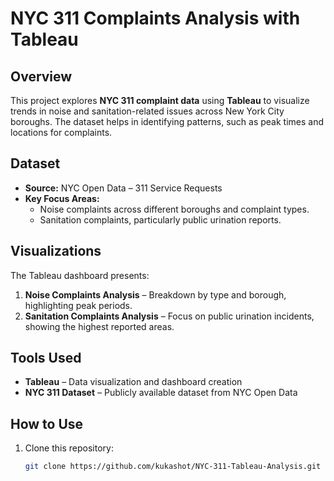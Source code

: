 # NYC 311 Complaints Analysis with Tableau

## Overview
This project explores **NYC 311 complaint data** using **Tableau** to visualize trends in noise and sanitation-related issues across New York City boroughs. The dataset helps in identifying patterns, such as peak times and locations for complaints.

## Dataset
- **Source:** NYC Open Data – 311 Service Requests
- **Key Focus Areas:**
  - Noise complaints across different boroughs and complaint types.
  - Sanitation complaints, particularly public urination reports.

## Visualizations
The Tableau dashboard presents:
1. **Noise Complaints Analysis** – Breakdown by type and borough, highlighting peak periods.
2. **Sanitation Complaints Analysis** – Focus on public urination incidents, showing the highest reported areas.

## Tools Used
- **Tableau** – Data visualization and dashboard creation
- **NYC 311 Dataset** – Publicly available dataset from NYC Open Data

## How to Use
1. Clone this repository:
   ```sh
   git clone https://github.com/kukashot/NYC-311-Tableau-Analysis.git
